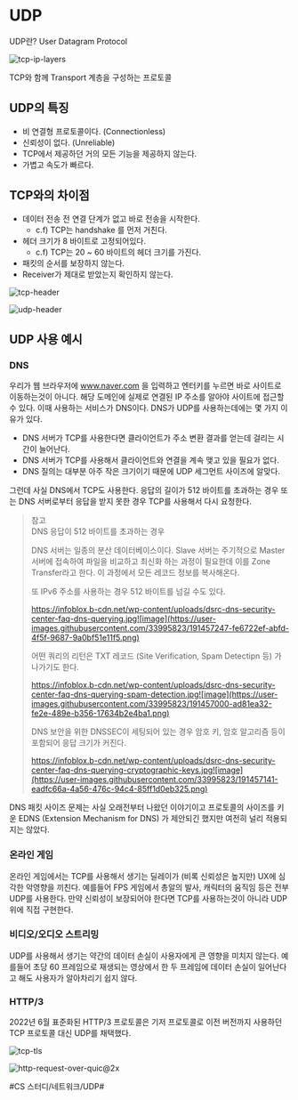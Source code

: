 # UDP
UDP란? User Datagram Protocol

![tcp-ip-layers](https://user-images.githubusercontent.com/33995823/191456087-47d2ca9e-b657-46bd-b58d-3f6d75611496.jpg)

TCP와 함께 Transport 계층을 구성하는 프로토콜

## UDP의 특징
* 비 연결형 프로토콜이다. (Connectionless)
* 신뢰성이 없다. (Unreliable)
* TCP에서 제공하던 거의 모든 기능을 제공하지 않는다.
* 가볍고 속도가 빠르다.

## TCP와의 차이점
* 데이터 전송 전 연결 단계가 없고 바로 전송을 시작한다.
	* c.f) TCP는 handshake 를 먼저 거친다.
* 헤더 크기가 8 바이트로 고정되어있다.
	* c.f) TCP는 20 ~ 60 바이트의 헤더 크기를 가진다.
* 패킷의 순서를 보장하지 않는다.
* Receiver가 제대로 받았는지 확인하지 않는다.

![tcp-header](https://user-images.githubusercontent.com/33995823/191456113-c9057bf2-1feb-4426-9ccd-7d44dc9c7412.png)

![udp-header](https://user-images.githubusercontent.com/33995823/191456131-652035f9-274c-4a74-baac-027b2697465d.png)

## UDP 사용 예시
### DNS
우리가 웹 브라우저에 www.naver.com 을 입력하고 엔터키를 누르면 바로 사이트로 이동하는것이 아니다. 해당 도메인에 실제로 연결된 IP 주소를 알아야 사이트에 접근할 수 있다. 이때 사용하는 서비스가 DNS이다. DNS가 UDP를 사용하는데에는 몇 가지 이유가 있다.

* DNS 서버가 TCP를 사용한다면 클라이언트가 주소 변환 결과를 얻는데 걸리는 시간이 늘어난다.
* DNS 서버가 TCP를 사용해서 클라이언트와 연결을 계속 맺고 있을 필요가 없다.
* DNS 질의는 대부분 아주 작은 크기이기 때문에 UDP 세그먼트 사이즈에 알맞다.

그런데 사실 DNS에서 TCP도 사용한다.  응답의 길이가 512 바이트를 초과하는 경우 또는 DNS 서버로부터 응답을 받지 못한 경우 TCP를 사용해서 다시 요청한다.

> 참고  
> DNS 응답이 512 바이트를 초과하는 경우  
>   
> DNS 서버는 일종의 분산 데이터베이스이다.  Slave 서버는 주기적으로 Master 서버에 접속하여 파일을 비교하고 최신화 하는 과정이 필요한데 이를 Zone Transfer라고 한다. 이 과정에서 모든 레코드 정보를 복사해온다.  
>   
> 또 IPv6 주소를 사용하는 경우 512 바이트를 넘길 수도 있다.  
>   
>   https://infoblox.b-cdn.net/wp-content/uploads/dsrc-dns-security-center-faq-dns-querying.jpg![image](https://user-images.githubusercontent.com/33995823/191457247-fe6722ef-abfd-4f5f-9687-9a0bf51e11f5.png)
>   
> 어떤 쿼리의 리턴은 TXT 레코드 (Site Verification, Spam Detectipn 등) 가 나가기도 한다.  
>   
>   https://infoblox.b-cdn.net/wp-content/uploads/dsrc-dns-security-center-faq-dns-querying-spam-detection.jpg![image](https://user-images.githubusercontent.com/33995823/191457000-ad81ea32-fe2e-489e-b356-17634b2e4ba1.png) 
>   
> DNS 보안을 위한 DNSSEC이 세팅되어 있는 경우 암호 키, 암호 알고리즘 등이 포함되어 응답 크기가 커진다.  
>   
>   https://infoblox.b-cdn.net/wp-content/uploads/dsrc-dns-security-center-faq-dns-querying-cryptographic-keys.jpg![image](https://user-images.githubusercontent.com/33995823/191457141-eadfc66a-4a56-476c-94c4-85ff1d0eb325.png)  
>   

DNS 패킷 사이즈 문제는 사실 오래전부터 나왔던 이야기이고 프로토콜의 사이즈를 키운 EDNS (Extension Mechanism for DNS) 가 제안되긴 했지만 여전히 널리 적용되지는 않았다.


### 온라인 게임
온라인 게임에서는 TCP를 사용해서 생기는 딜레이가 (비록 신뢰성은 높지만) UX에 심각한 악영향을 끼친다. 예를들어 FPS 게임에서 총알의 발사, 캐릭터의 움직임 등은 전부 UDP를 사용한다. 만약 신뢰성이 보장되어야 한다면 TCP를 사용하는것이 아니라 UDP 위에 직접 구현한다.

### 비디오/오디오 스트리밍
UDP를 사용해서 생기는 약간의 데이터 손실이 사용자에게 큰 영향을 미치지 않는다. 예를들어 초당 60 프레임으로 재생되는 영상에서 한 두 프레임에 데이터 손실이 일어난다고 해도 사용자가 알아차리기 쉽지 않다.

### HTTP/3
2022년 6월 표준화된 HTTP/3 프로토콜은 기저 프로토콜로 이전 버전까지 사용하던 TCP 프로토콜 대신 UDP를 채택했다. 

![tcp-tls](https://user-images.githubusercontent.com/33995823/191456166-8dd971dc-f1c7-4041-9c32-e0ed8dac59b6.png)

![http-request-over-quic@2x](https://user-images.githubusercontent.com/33995823/191456181-293847ad-58c0-4c48-bacd-ebbf6f083149.png)


#CS 스터디/네트워크/UDP#
